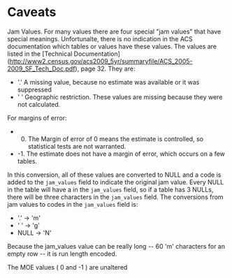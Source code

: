 

# Caveats

Jam Values. For many values there are four special "jam values" that have special meanings. Unfortunalte, there is no indication in the ACS documentation which tables or values have these values. The values are listed in the [Technical Documentation] (http://www2.census.gov/acs2009_5yr/summaryfile/ACS_2005-2009_SF_Tech_Doc.pdf), page 32. They are: 

- '.' A missing value, because no estimate was available or it was suppressed
- ' ' Geographic restriction. These values are missing because they were not calculated. 

For margins of error:

- 0. The Margin of error of 0 means the estimate is controlled, so statistical tests are not warranted. 
- -1. The estimate does not have a margin of error, which occurs on a few tables. 

In this conversion, all of these values are converted to NULL and a code is added to the ``jam_values`` field to indicate the original jam value. Every NULL in the table will have a in the ``jam_values`` field, so if a table has 3 NULLs, there will be three characters in the ``jam_values`` field. The conversions from jam values to codes in the ``jam_values`` field is:

- '.' -> 'm'
- ' ' -> 'g'
- NULL -> 'N'

Because the jam_values value can be really long -- 60 'm' characters for an empty row -- it is run length encoded.

The MOE values ( 0 and -1 ) are unaltered


